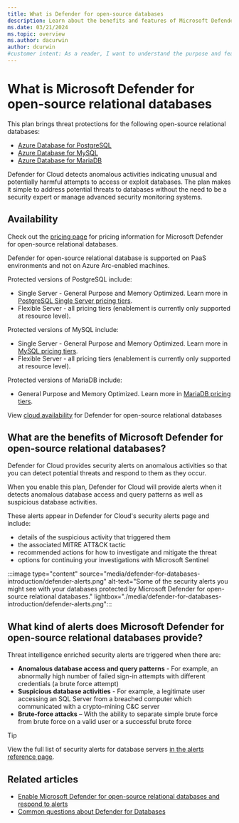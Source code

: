 ```yaml
---
title: What is Defender for open-source databases
description: Learn about the benefits and features of Microsoft Defender for open-source relational databases such as PostgreSQL, MySQL, and MariaDB
ms.date: 03/21/2024
ms.topic: overview
ms.author: dacurwin
author: dcurwin
#customer intent: As a reader, I want to understand the purpose and features of Microsoft Defender for open-source relational databases so that I can make informed decisions about its usage.
---
```


# What is Microsoft Defender for open-source relational databases

This plan brings threat protections for the following open-source relational databases:

- [Azure Database for PostgreSQL](../postgresql/index.yml)
- [Azure Database for MySQL](../mysql/index.yml)
- [Azure Database for MariaDB](../mariadb/index.yml)

Defender for Cloud detects anomalous activities indicating unusual and potentially harmful attempts to access or exploit databases. The plan makes it simple to address potential threats to databases without the need to be a security expert or manage advanced security monitoring systems.

## Availability

Check out the [pricing page](https://azure.microsoft.com/pricing/details/defender-for-cloud/) for pricing information for Microsoft Defender for open-source relational databases.

Defender for open-source relational database is supported on PaaS environments and not on Azure Arc-enabled machines.

Protected versions of PostgreSQL include:
- Single Server - General Purpose and Memory Optimized. Learn more in [PostgreSQL Single Server pricing tiers](../postgresql/concepts-pricing-tiers.md). 
- Flexible Server - all pricing tiers (enablement is currently only supported at resource level).

Protected versions of MySQL include:
- Single Server - General Purpose and Memory Optimized. Learn more in [MySQL pricing tiers](../mysql/concepts-pricing-tiers.md).
- Flexible Server - all pricing tiers (enablement is currently only supported at resource level).

Protected versions of MariaDB include:
- General Purpose and Memory Optimized. Learn more in [MariaDB pricing tiers](../mariadb/concepts-pricing-tiers.md).

View [cloud availability](support-matrix-cloud-environment.md#cloud-support) for Defender for open-source relational databases

## What are the benefits of Microsoft Defender for open-source relational databases?

Defender for Cloud provides security alerts on anomalous activities so that you can detect potential threats and respond to them as they occur.

When you enable this plan, Defender for Cloud will provide alerts when it detects anomalous database access and query patterns as well as suspicious database activities.

These alerts appear in Defender for Cloud's security alerts page and include:

- details of the suspicious activity that triggered them
- the associated MITRE ATT&CK tactic
- recommended actions for how to investigate and mitigate the threat
- options for continuing your investigations with Microsoft Sentinel

:::image type="content" source="media/defender-for-databases-introduction/defender-alerts.png" alt-text="Some of the security alerts you might see with your databases protected by Microsoft Defender for open-source relational databases." lightbox="./media/defender-for-databases-introduction/defender-alerts.png":::

## What kind of alerts does Microsoft Defender for open-source relational databases provide?

Threat intelligence enriched security alerts are triggered when there are:

- **Anomalous database access and query patterns** - For example, an abnormally high number of failed sign-in attempts with different credentials (a brute force attempt)
- **Suspicious database activities** - For example, a legitimate user accessing an SQL Server from a breached computer which communicated with a crypto-mining C&C server
- **Brute-force attacks** – With the ability to separate simple brute force from brute force on a valid user or a successful brute force

> [!TIP]
> View the full list of security alerts for database servers [in the alerts reference page](alerts-reference.md#alerts-for-open-source-relational-databases).

## Related articles

- [Enable Microsoft Defender for open-source relational databases and respond to alerts](defender-for-databases-usage.md)
- [Common questions about Defender for Databases](faq-defender-for-databases.yml)
